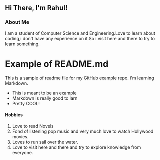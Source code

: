 ## Hi There, I'm Rahul!

### About Me
I am a student of Computer Science and Engineering.Love to learn about coding,i don't have any experience on it.So i visit here and there to try to learn something.

# Example of README.md

This is a sample of readme file for my GitHub example repo. i'm learning Markdown.

* This is meant to be an example
* Markdown is really good to larn
* Pretty COOL! 

#### Hobbies
1. Love to read Novels
2. Fond of listening pop music and very much love to watch Hollywood movies.
3. Loves to run sail over the water.
4. Love to visit here and there and try to explore knowledge from everyone.
